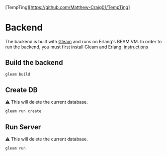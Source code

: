 [TempTing][https://github.com/Matthew-Craig01/TempTing]
# Backend
The backend is built with [Gleam](https://gleam.run/) and runs on Erlang's BEAM VM. In order to run the backend, you must first install Gleam and Erlang: [instructions](https://gleam.run/getting-started/installing/)

## Build the backend

```sh
gleam build
```

## Create DB
⚠️ This will delete the current database.
```sh
gleam run create
```

## Run Server
⚠️ This will delete the current database.
```sh
gleam run
```
